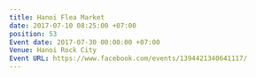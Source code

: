 ```yaml
---
title: Hanoi Flea Market
date: 2017-07-10 08:25:00 +07:00
position: 53
Event date: 2017-07-30 00:00:00 +07:00
Venue: Hanoi Rock City
Event URL: https://www.facebook.com/events/1394421340641117/
---
```


